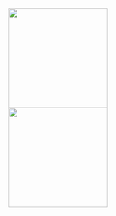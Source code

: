<a href="https://github.com/AugustoPietro/github-readme-stats">
  <img height=200 align="center" src="https://github-readme-stats.vercel.app/api?username=AugustoPietro&&card_width=320" />
</a>
<br>
<a href="https://github.com/AugustoPietro/convoychat">
  <img height=200 align="center" src="https://github-readme-stats.vercel.app/api/top-langs?username=AugustoPietro&layout=compact&langs_count=8&card_width=320" />
</a>
